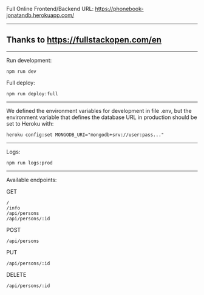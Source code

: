 Full Online Frontend/Backend URL: https://phonebook-jonatandb.herokuapp.com/

---

## Thanks to https://fullstackopen.com/en

---

Run development:

    npm run dev

Full deploy:

    npm run deploy:full

---

We defined the environment variables for development in file .env, but the environment variable that defines the database URL in production should be set to Heroku with:

    heroku config:set MONGODB_URI="mongodb+srv://user:pass..."

---

Logs:

    npm run logs:prod

---

Available endpoints:

GET

    /
    /info
    /api/persons
    /api/persons/:id

POST

    /api/persons

PUT

    /api/persons/:id

DELETE

    /api/persons/:id
